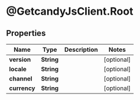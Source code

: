 # @GetcandyJsClient.Root

## Properties

Name | Type | Description | Notes
------------ | ------------- | ------------- | -------------
**version** | **String** |  | [optional] 
**locale** | **String** |  | [optional] 
**channel** | **String** |  | [optional] 
**currency** | **String** |  | [optional] 


